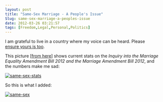 ```yaml
---
layout: post
title: "Same-Sex Marriage - A People's Issue"
Slug: same-sex-marriage-a-peoples-issue
date: 2012-03-26 03:21:57
tags: [Freedom,Legal,Personal,Politics]
---
```

I am grateful to live in a country where my voice can be heard. Please [ensure yours is too](http://www.aph.gov.au/Parliamentary_Business/Committees/House_of_Representatives_Committees?url=spla/bill%20marriage/index.htm).

This picture \[[from here](http://www.aph.gov.au/Parliamentary_Business/Committees/House_of_Representatives_Committees?url=spla/bill%20marriage/survey.htm)\] shows current stats on the _Inquiry into the Marriage Equality Amendment Bill 2012 and the Marriage Amendment Bill 2012_, and the numbers make me sad:

[![](https://bendechrai.com/wp-content/uploads/2012/03/same-sex-stats-300x143.png "same-sex-stats")](https://bendechrai.com/wp-content/uploads/2012/03/same-sex-stats.png)

So this is what I added:

[![](https://bendechrai.com/wp-content/uploads/2012/03/same-sex-293x300.png "same-sex")](https://bendechrai.com/wp-content/uploads/2012/03/same-sex.png)
